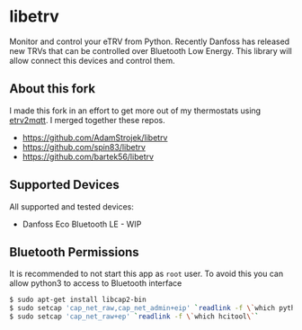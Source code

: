 # libetrv

Monitor and control your eTRV from Python. Recently Danfoss has released new TRVs that can be controlled
over Bluetooth Low Energy. This library will allow connect this devices and control them.

## About this fork
I made this fork in an effort to get more out of my thermostats using [etrv2mqtt](https://github.com/keton/etrv2mqtt). I merged together these repos.
- https://github.com/AdamStrojek/libetrv
- https://github.com/spin83/libetrv
- https://github.com/bartek56/libetrv

## Supported Devices

All supported and tested devices:

- Danfoss Eco Bluetooth LE - WIP

## Bluetooth Permissions
It is recommended to not start this app as `root` user. To avoid this you can allow python3 to access to Bluetooth interface

```bash
$ sudo apt-get install libcap2-bin
$ sudo setcap 'cap_net_raw,cap_net_admin+eip' `readlink -f \`which python3\``
$ sudo setcap 'cap_net_raw+ep' `readlink -f \`which hcitool\``
```
